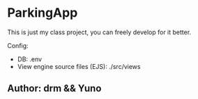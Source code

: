 # ParkingApp


This is just my class project, you can freely develop for it better.

Config:

- DB: .env
- View engine source files (EJS): ./src/views

## Author: drm && Yuno

